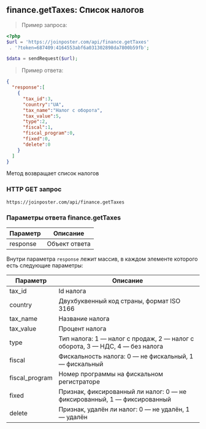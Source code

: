 ## finance.getTaxes: Список налогов

> Пример запроса:

```php
<?php
$url = 'https://joinposter.com/api/finance.getTaxes'
 . '?token=687409:4164553abf6a031302898da7800b59fb';

$data = sendRequest($url);
```

> Пример ответа:

```json
{  
  "response":[  
    {  
      "tax_id":3,
      "country":"UA",
      "tax_name":"Налог с оборота",
      "tax_value":5,
      "type":2,
      "fiscal":1,
      "fiscal_program":0,
      "fixed":0,
      "delete":0
    }
  ]
}
```

Метод возвращает список налогов

### HTTP GET запрос

`https://joinposter.com/api/finance.getTaxes`

### Параметры ответа finance.getTaxes

Параметр | Описание
-------- | --------
response | Объект ответа

Внутри параметра `response` лежит массив, в каждом элементе которого есть следующие параметры:

Параметр | Описание
-------- | --------
tax_id | Id налога
country | Двухбуквенный код страны, формат ISO 3166
tax_name | Название налога
tax_value | Процент налога
type | Тип налога: 1 — налог с продаж, 2 — налог с оборота, 3 — НДС, 4 — без налога 
fiscal | Фискальность налога: 0 — не фискальный, 1 — фискальный
fiscal_program | Номер программы на фискальном регистраторе
fixed | Признак, фиксированный ли налог: 0 — не фиксированный, 1 — фиксированный
delete | Признак, удалён ли налог: 0 — не удалён, 1 — удалён
